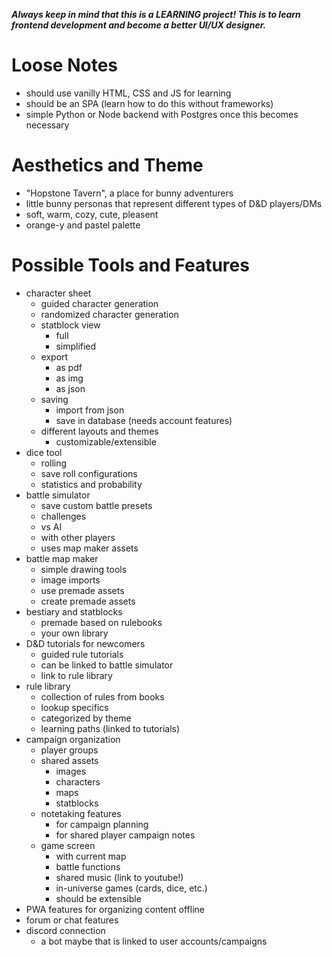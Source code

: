 __*Always keep in mind that this is a LEARNING project! This is to learn frontend development and become a better UI/UX designer.*__

# Loose Notes
- should use vanilly HTML, CSS and JS for learning
- should be an SPA (learn how to do this without frameworks)
- simple Python or Node backend with Postgres once this becomes necessary

# Aesthetics and Theme
- "Hopstone Tavern", a place for bunny adventurers
- little bunny personas that represent different types of D&D players/DMs
- soft, warm, cozy, cute, pleasent
- orange-y and pastel palette

# Possible Tools and Features
- character sheet
    - guided character generation
    - randomized character generation
    - statblock view
        - full
        - simplified
    - export
        - as pdf
        - as img
        - as json
    - saving
        - import from json
        - save in database (needs account features)
    - different layouts and themes
        - customizable/extensible
- dice tool
    - rolling
    - save roll configurations
    - statistics and probability
- battle simulator
    - save custom battle presets
    - challenges
    - vs AI
    - with other players
    - uses map maker assets
- battle map maker
    - simple drawing tools
    - image imports
    - use premade assets
    - create premade assets
- bestiary and statblocks
    - premade based on rulebooks
    - your own library
- D&D tutorials for newcomers
    - guided rule tutorials
    - can be linked to battle simulator
    - link to rule library
- rule library
    - collection of rules from books
    - lookup specifics
    - categorized by theme
    - learning paths (linked to tutorials)
- campaign organization
    - player groups
    - shared assets
        - images
        - characters
        - maps
        - statblocks
    - notetaking features
        - for campaign planning
        - for shared player campaign notes
    - game screen
        - with current map
        - battle functions
        - shared music (link to youtube!)
        - in-universe games (cards, dice, etc.)
        - should be extensible
- PWA features for organizing content offline
- forum or chat features
- discord connection
    - a bot maybe that is linked to user accounts/campaigns
